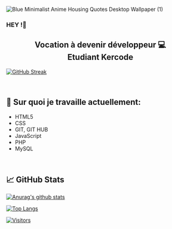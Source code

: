 


![Blue Minimalist Anime Housing Quotes Desktop Wallpaper (1)](https://user-images.githubusercontent.com/107175527/177515064-06a3f1b7-a0c6-422b-a5a8-c6eccb680604.png)

### HEY !👋



<h2 align="center">
Vocation à devenir développeur 💻</br>
Etudiant Kercode

</h2> 


[![GitHub Streak](https://github-readme-streak-stats.herokuapp.com/?user=Pazy0g)](https://git.io/streak-stats)

</br>

## 🔭 Sur quoi je travaille actuellement:

- HTML5
- CSS
- GIT, GIT HUB
- JavaScript
- PHP
- MySQL

</br>

## 📈 GitHub Stats 

[![Anurag's github stats](https://github-readme-stats.vercel.app/api?username=Pazy0g)](https://github.com/Pazy0g)

[![Top Langs](https://github-readme-stats.vercel.app/api/top-langs/?username=Pazy0g&layout=compact)](https://github.com/Pazy0g)

[![Visitors](https://visitor-badge.glitch.me/badge?page_id=Pazy0g.Pazy0g)]()



